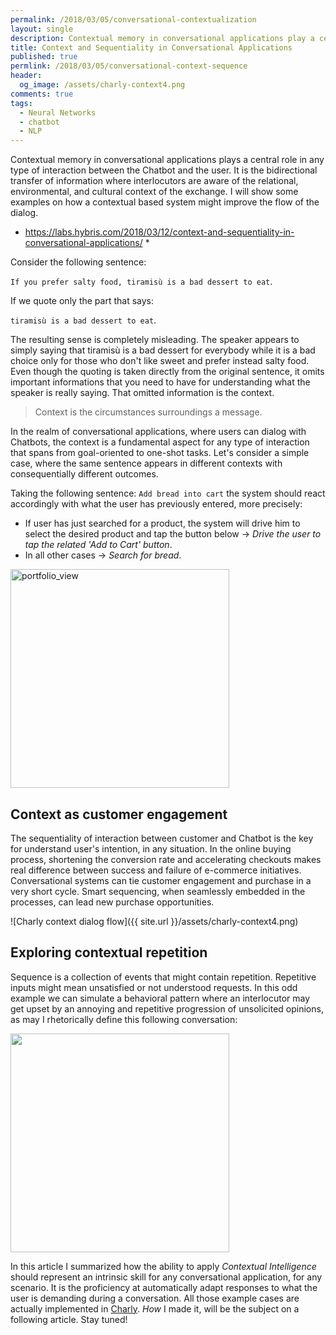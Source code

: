 ```yaml
---
permalink: /2018/03/05/conversational-contextualization
layout: single
description: Contextual memory in conversational applications play a central role in any type of interaction between two parties, the Chatbot and the user. Here some example on how a contextual based system might improve the communication on some basic scenarios.
title: Context and Sequentiality in Conversational Applications
published: true
permlink: /2018/03/05/conversational-context-sequence
header:
  og_image: /assets/charly-context4.png
comments: true
tags:
  - Neural Networks
  - chatbot
  - NLP
---
```


Contextual memory in conversational applications plays a central role in any type of interaction between the Chatbot and the user. It is the bidirectional transfer of information where interlocutors are aware of the relational, environmental, and cultural context of the exchange. I will show some examples on how a contextual based system might improve the flow of the dialog.

* https://labs.hybris.com/2018/03/12/context-and-sequentiality-in-conversational-applications/ *

Consider the following sentence:

`If you prefer salty food, tiramisù is a bad dessert to eat`.

If we quote only the part that says:

`tiramisù is a bad dessert to eat`.

The resulting sense is completely misleading.
The speaker appears to simply saying that tiramisù is a bad dessert for everybody while it is a bad choice only for those who don't like sweet and prefer instead salty food.
Even though the quoting is taken directly from the original sentence, it omits important informations that you need to have for understanding what the speaker is really saying. That omitted information is the context.
>Context is the circumstances surroundings a message.

In the realm of conversational applications, where users can dialog with Chatbots, the context is a fundamental aspect for any type of interaction that spans from goal-oriented to one-shot tasks.
Let's consider a simple case, where the same sentence appears in different contexts with consequentially different outcomes.

Taking the following sentence: `Add bread into cart` the system should react accordingly with what the user has previously entered, more precisely:

- If user has just searched for a product, the system will drive him to select the desired product and tap the button below &rarr; *Drive the user to tap the related 'Add to Cart' button*.
- In all other cases &rarr; *Search for bread*.

<img width="350" alt="portfolio_view" src="{{ site.url }}/assets/charly-context.png">

## Context as customer engagement

The sequentiality of interaction between customer and Chatbot is the key for understand user's intention, in any situation. In the online buying process, shortening the conversion rate and accelerating checkouts makes real difference between success and failure of e-commerce initiatives.
Conversational systems can tie customer engagement and purchase in a very short cycle. Smart sequencing, when seamlessly embedded in the processes, can lead new purchase opportunities.

![Charly context dialog flow]({{ site.url }}/assets/charly-context4.png)

## Exploring contextual repetition

Sequence is a collection of events that might contain repetition. Repetitive inputs might mean unsatisfied or not understood requests. In this odd example we can simulate a behavioral pattern where an interlocutor may get upset by an annoying and repetitive progression of unsolicited opinions, as may I rhetorically define this following conversation:

<img width="350" src="{{ site.url }}/assets/charly-context5.png"/>

In this article I summarized how the ability to apply _Contextual Intelligence_ should represent an intrinsic skill for any conversational application, for any scenario. It is the proficiency at automatically adapt responses to what the user is demanding during a conversation.
All those example cases are actually implemented in [Charly](https://charly.hybris.com). _How_ I made it, will be the subject on a following article. Stay tuned!